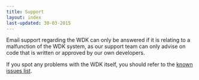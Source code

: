 ```yaml
---
title: Support
layout: index
last-updated: 30-03-2015
---
```


Email support regarding the WDK can only be answered if it is relating to a malfunction of the WDK system, as our support team can only advise on code that is written or approved by our own developers.

If you spot any problems with the WDK itself, you should refer to the [known issues list](https://github.com/createdotnet/wdk/issues).
